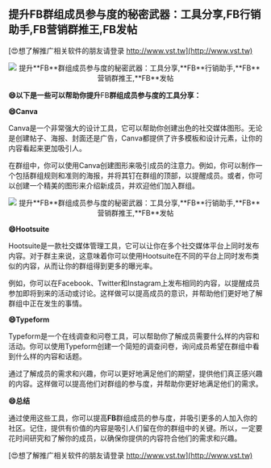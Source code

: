 ## **提升**FB**群组成员参与度的秘密武器：工具分享,**FB**行销助手,**FB**营销群推王,**FB**发帖**

[😍想了解推广相关软件的朋友请登录 http://www.vst.tw](http://www.vst.tw)

 <center><img src="https://vst.tw/MP4/tuiguang/png/3.png" alt="提升**FB**群组成员参与度的秘密武器：工具分享,**FB**行销助手,**FB**营销群推王,**FB**发帖"></center>

**😄以下是一些可以帮助你提升**FB**群组成员参与度的工具分享：**

**😄Canva**

Canva是一个非常强大的设计工具，它可以帮助你创建出色的社交媒体图形。无论是创建帖子、海报、封面还是广告，Canva都提供了许多模板和设计元素，让你的内容看起来更加吸引人。

在群组中，你可以使用Canva创建图形来吸引成员的注意力。例如，你可以制作一个包括群组规则和准则的海报，并将其钉在群组的顶部，以提醒成员。或者，你可以创建一个精美的图形来介绍新成员，并欢迎他们加入群组。

 <center><img src="https://vst.tw/MP4/tuiguang/png/1.png" alt="提升**FB**群组成员参与度的秘密武器：工具分享,**FB**行销助手,**FB**营销群推王,**FB**发帖"></center>

**😄Hootsuite**

Hootsuite是一款社交媒体管理工具，它可以让你在多个社交媒体平台上同时发布内容。对于群主来说，这意味着你可以使用Hootsuite在不同的平台上同时发布类似的内容，从而让你的群组得到更多的曝光率。

例如，你可以在Facebook、Twitter和Instagram上发布相同的内容，以提醒成员参加即将到来的活动或讨论。这样做可以提高成员的意识，并帮助他们更好地了解群组中正在发生的事情。

**😄Typeform**

Typeform是一个在线调查和问卷工具，可以帮助你了解成员需要什么样的内容和活动。你可以使用Typeform创建一个简短的调查问卷，询问成员希望在群组中看到什么样的内容和话题。

通过了解成员的需求和兴趣，你可以更好地满足他们的期望，提供他们真正感兴趣的内容。这样做可以提高他们对群组的参与度，并帮助你更好地满足他们的需求。

**😄总结**

通过使用这些工具，你可以提高**FB**群组成员的参与度，并吸引更多的人加入你的社区。记住，提供有价值的内容是吸引人们留在你的群组中的关键。所以，一定要花时间研究和了解你的成员，以确保你提供的内容符合他们的需求和兴趣。

[😍想了解推广相关软件的朋友请登录 http://www.vst.tw](http://www.vst.tw)



